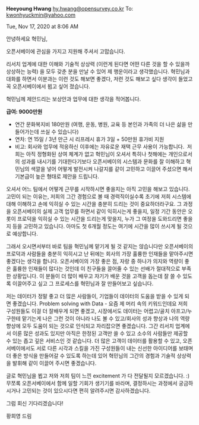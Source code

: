**Heeyoung Hwang** <hy.hwang@opensurvey.co.kr>
To:
kwonhyuckmin@yahoo.com


<p style="text-align:center;margin:0">
</p>
Tue, Nov 17, 2020 at 8:06 AM

<p style="text-align:center;margin:0">
</p>


안녕하세요 혁민님,

오픈서베이에 관심을 가지고 지원해 주셔서 고맙습니다.

리서치 업계에 대한 이해와 기술적 상상력 (이런게 된다면 어떤 다른 것을 할 수 있을까 상상하는 능력) 을 모두 갖춘 분을 만날 수 있어 제 행운이라고 생각했습니다. 혁민님과 대화를 하면서 이분과는 이런 것도 해보면 좋겠다, 저런 것도 해보고 싶다 생각이 들었고 꼭 오픈서베이에서 뵙고 싶어 졌습니다. 

혁민님께 제안드리는 보상안과 업무에 대한 생각을 적어봅니다. 

**급여: 9000만원**
- 연간 문화복지비 180만원 (여행, 운동, 병원, 교육 등 본인과 가족의 더 나은 삶을 만들어가는데 쓰실 수 있습니다)
- 연차: 연 15일 / 3년 만근 시 리프레시 휴가 3일 + 50만원 휴가비 지원
- 비고: 회사와 업무에 적응하신 이후에는 자유로운 재택 근무 사용이 가능합니다. 
저희는 아직 정형화된 상여 체계가 없고 혁민님이 오셔서 특히나 첫해에는 개인으로서의 성과를 내시기를 기대한다기보다 오픈서베이의 시스템과 문화를 잘 이해하고 혁민님의 색깔을 넣어 어떻게 발전시켜 나갈지를 같이 고민하고 이끌어 주셨으면 해서 기본급이 높은 형태로 제안을 드립니다. 

오셔서 어느 팀에서 어떻게 근무를 시작하시면 좋을지는 아직 고민을 해보고 있습니다. 고민이 되는 이유는, 저희의 그간 경험으로 볼 때 경력직이실수록 초기에 저희 시스템에 대해 이해하고 손에 익히실 수 있는 시간을 충분히 드리는 것이 중요하더라구요. 그 과정을 오픈서베이의 실제 고객 업무를 하면서 같이 익히시는게 좋을지, 일정 기간 동안은 오롯이 프로덕을 익히실 수 있는 시간을 드리는게 맞을지, 누가 그 여정을 도와드리면 좋을지 등을 고민하고 있습니다. 아마도 첫 6개월 정도는 여기에 시간을 많이 쓰시게 될 것으로 예상합니다. 

그래서 오시면서부터 바로 팀을 혁민님께 맡기게 될 것 같지는 않습니다만 오픈서베이의 프로덕과 사람들을 충분히 익히시고 난 뒤에는 회사의 가장 훌륭한 인재들을 맡아주시면 좋겠다는 생각을 합니다. 오픈서베이의 가장 좋은 점, 자랑 중 하나가 의지와 역량이 좋은 훌륭한 인재들이 많다는 것인데 이 친구들을 끌어줄 수 있는 선배가 절대적으로 부족한 상황입니다. 이 분들이 더 많이 배우고 자기가 배운 것을 고객을 돕는데 잘 쓸 수 있도록 이끌어주고 싶고 그 프로세스를 혁민님과 잘 만들어보고 싶습니다.  

저는 데이터가 정말 좋고 더 많은 사람들이, 기업들이 데이터의 도움을 받을 수 있게 되면 좋겠습니다. Problem solving with Data - 요즘 제 머리 속의 키워드인데요 저희 구성원들도 이걸 더 잘배우게 되면 좋겠고, 시장에서도 데이터는 어렵고/골치 아프고/누구한테 맡기는게 나은 그런 것이 아니라 나도 볼 수 있고/회사의 성과 향상과 나의 역량 향상에 모두 도움이 되는 것으로 인식되고 자리잡으면 좋겠습니다. 그간 리서치 업계에서 이룬 많은 성과도 있지만 아직은 한정된 고객만 쓸 수 있고 소수의 사람들만 제공할 수 있는 좁고 깊은 서비스인 것 같습니다. 더 많은 고객이 데이터를 활용할 수 있고, 오픈서베이에서도 서로 다른 시각과 스킬을 가진 구성원들이 내는 신선한 아이디어를 보태며 더 좋은 방식을 만들어갈 수 있도록 하는데 있어 혁민님의 그간의 경험과 기술적 상상력을 발휘해 같이 이끌어 주시면 좋겠습니다.


글로 혁민님을 뵙고 저와 저희 팀이 느낀 excitement 가 다 전달될지 모르겠습니다. :)
무쪼록 오픈서베이에서 함께 일할 기회가 생기기를 바라며, 결정하시는 과정에서 궁금하시거나 고민되는 것이 있으시다면 편히 알려주시면 감사하겠습니다.

그럼 회신 기다리겠습니다!

황희영 드림